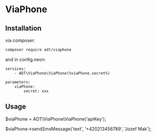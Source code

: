 # ViaPhone

## Installation

via composer:

```sh
composer require adt/viaphone
```

and in config.neon:

```neon
services:
	- ADT\ViaPhone\ViaPhone(%viaPhone.secret%)

parameters: 
	viaPhone:
		secret: xxx
```
Usage
---------
$viaPhone = ADT\ViaPhone\ViaPhone('apiKey');

$viaPhone->sendSmsMessage('text', '+420213456789', 'Jozef Mak');
